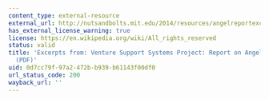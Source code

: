 ```yaml
---
content_type: external-resource
external_url: http://nutsandbolts.mit.edu/2014/resources/angelreportexcerpts.pdf
has_external_license_warning: true
license: https://en.wikipedia.org/wiki/All_rights_reserved
status: valid
title: 'Excerpts from: Venture Support Systems Project: Report on Angel Investors
  (PDF)'
uid: 0d7cc79f-97a2-472b-b939-b61143f00df0
url_status_code: 200
wayback_url: ''
---
```

